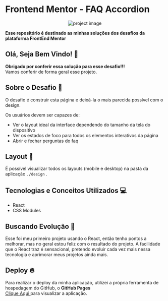 # Frontend Mentor - FAQ Accordion

<div align="center">
 
![project image](https://github.com/gabrielalencs/Frontend-Mentor-Challenges/assets/127636935/1c22e046-5f9c-445b-92fc-2337e48df96e)
</div>

**Esse repositório é destinado as minhas soluções dos desafios da plataforma FrontEnd Mentor**

## Olá, Seja Bem Vindo! 👋

**Obrigado por conferir essa solução para esse desafio!!!** 
<br>
Vamos conferir de forma geral esse projeto.

## Sobre o Desafio 🎯

O desafio é construir esta página e deixá-la o mais parecida possível com o design.

Os usuários devem ser capazes de:

- Ver o layout ideal da interface dependendo do tamanho da tela do dispositivo
- Ver os estados de foco para todos os elementos interativos da página
- Abrir e fechar perguntas do faq

## Layout 🎨

É possível visualizar todos os layouts (mobile e desktop) na pasta da aplicação ` ./design ` .

## Tecnologias e Conceitos Utilizados 💻

- React
- CSS Modules

##  Buscando Evolução 🚀
Esse foi meu primeiro projeto usando o React, então tenho pontos a melhorar, mas no geral estou feliz com o resultado do projeto. A facilidade que o React traz é sensacional, pretendo evoluir cada vez mais nessa tecnologia e aprimorar meus projetos ainda mais.

## Deploy 🔥
 
Para realizar o deploy da minha aplicação, utilizei a própria ferramenta de hospedagem do GitHub, o **GitHub Pages**
<br>
<a href="https://faq-accordion-frontend.vercel.app/">Clique Aqui </a> para visualizar a aplicação.
